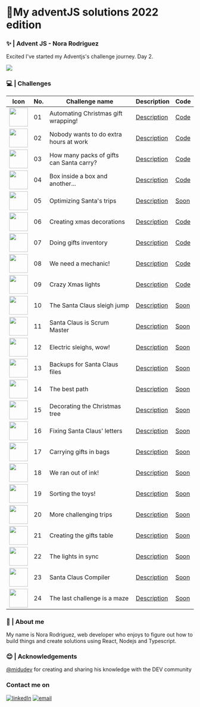 # 🎄My adventJS solutions 2022 edition 

### ✨ | Advent JS - Nora Rodriguez

Excited I've started my Adventjs's challenge journey. Day 2.

<img src='https://user-images.githubusercontent.com/94259578/205131298-f8a55888-6bd6-4445-af8d-4dbb7af3236b.png'/>


### 💻️ | Challenges

| Icon | No. | Challenge name | Description | Code |
| --------- | --------- | --------- | --------- | --------- |
| <img style="width:50px" src='https://camo.githubusercontent.com/92d1311ec63de8a4ff571c54f8cffa88efa5bfdac3a7545b911a16cfc4afb2eb/68747470733a2f2f692e696d6775722e636f6d2f357a4c46634e662e706e67'>  | 01  | Automating Christmas gift wrapping! | <a href='https://adventjs.dev/challenges/2022/1'>Description</a> | <a href='https://github.com/noravers/adventjs-2023-Javascript/blob/main/challenge01/index.js'>Code</a> |
| <img style="width:50px" src='https://camo.githubusercontent.com/9917cf60d2c70a457e511df2a09446e74bec7d7f2bb6c6738583bf1a770b76c7/68747470733a2f2f692e696d6775722e636f6d2f6b4978534b444c2e706e67'>  | 02  | Nobody wants to do extra hours at work | <a href='https://adventjs.dev/challenges/2022/2'>Description</a> | <a href='https://github.com/noravers/adventjs-2023-Javascript/blob/main/challenge02/index.js'>Code</a> |
| <img style="width:50px" src='https://camo.githubusercontent.com/9e3b78711dd624deeb7e5af9afa9ca9520961b65a3d78c23a4a038da3fa79a9d/68747470733a2f2f692e696d6775722e636f6d2f584379773055382e706e67'>  | 03  | How many packs of gifts can Santa carry? | <a href='https://adventjs.dev/challenges/2022/3'>Description</a> | <a href='https://github.com/noravers/adventjs-2023-Javascript/blob/main/challenge03/index.js'>Code</a> |
| <img style="width:50px" src='https://camo.githubusercontent.com/82c4936126d7957bb8f4d0d1e33f5378658435d1471645b893446c27e15e61c0/68747470733a2f2f692e696d6775722e636f6d2f4c3835704845372e706e67'>  | 04  | Box inside a box and another... | <a href='https://adventjs.dev/challenges/2022/4'>Description</a> | <a href='https://github.com/noravers/adventjs-2023-Javascript/blob/main/challenge04/index.js'>Code</a> |
| <img style="width:50px" src='https://camo.githubusercontent.com/7e417277c994a39ba30fb73a91d23fcc4be77886add5cab09f75d083186f7e23/68747470733a2f2f692e696d6775722e636f6d2f79375a306b36772e706e67'>  | 05  | Optimizing Santa's trips | <a href='https://adventjs.dev/challenges/2022/5'>Description</a> | <a href=''>Soon</a> |
| <img style="width:50px" src='https://camo.githubusercontent.com/709440305571e42110759f59d9c5af0bf2089b5298d62a5d2e49831bfaafb1be/68747470733a2f2f692e696d6775722e636f6d2f685273524d74312e706e67'>  | 06  | Creating xmas decorations | <a href='https://adventjs.dev/challenges/2022/6'>Description</a> | <a href='https://github.com/noravers/adventjs-2023-Javascript/blob/main/challenge06/index.js'>Code</a> |
| <img style="width:50px" src='https://camo.githubusercontent.com/1bc140fe01fd0a3f1469d2193d099ce5e79f7fb2b8cc5adb5d0f92b1a1d9811a/68747470733a2f2f692e696d6775722e636f6d2f53566e524e34472e706e67'>  | 07  | Doing gifts inventory | <a href='https://adventjs.dev/challenges/2022/7'>Description</a> | <a href='https://github.com/noravers/adventjs-2023-Javascript/blob/main/challenge07/index.js'>Code</a> |
| <img style="width:50px" src='https://camo.githubusercontent.com/d5abc4e48752cc1087b24d8087f9eac61f55b78ee5869625945dbb75a0770fe0/68747470733a2f2f692e696d6775722e636f6d2f73616d717167582e706e67'>  | 08  | We need a mechanic! | <a href='https://adventjs.dev/challenges/2022/8'>Description</a> | <a href='https://github.com/noravers/adventjs-2023-Javascript/blob/main/challenge08/index.js'>Code</a> |
| <img style="width:50px" src='https://camo.githubusercontent.com/6963011ad2eb37cfd90309c6df88607521493660f30a6484538ee5ec3da17141/68747470733a2f2f692e696d6775722e636f6d2f306d6b6b6258782e706e67'>  | 09  | Crazy Xmas lights | <a href='https://adventjs.dev/challenges/2022/9'>Description</a> | <a href='https://github.com/noravers/adventjs-2023-Javascript/blob/main/challenge09/index.js'>Code</a> |
| <img style="width:50px" src='https://camo.githubusercontent.com/13a6617006d8b8ee4269763c14dc20d4239ab3f5e820575843cb808e0c330833/68747470733a2f2f692e696d6775722e636f6d2f5a3843545050782e706e67'>  | 10  | The Santa Claus sleigh jump | <a href='https://adventjs.dev/challenges/2022/10'>Description</a> | <a href=''>Soon</a> |
| <img style="width:50px" src='https://camo.githubusercontent.com/71a0c532f63de6a3907d8a663811a641aa10f3ea19864457eee46c4ccfef612d/68747470733a2f2f692e696d6775722e636f6d2f706a7a77306d412e706e67'>  | 11  | Santa Claus is Scrum Master | <a href='https://adventjs.dev/challenges/2022/11'>Description</a> | <a href=''>Soon</a> |
| <img style="width:50px" src='https://camo.githubusercontent.com/d4d283fc7359d77d7f7270b3c55998cedb6125395ba1b3e9e9bd3d5ff5f45e08/68747470733a2f2f692e696d6775722e636f6d2f497937466e5a482e706e67'>  | 12  | Electric sleighs, wow! | <a href='https://adventjs.dev/challenges/2022/12'>Description</a> | <a href=''>Soon</a> |
| <img style="width:50px" src='https://camo.githubusercontent.com/6c3ab59c84ca23ad8b7b4691be5b5f07bec9c37fe8f3c227ceb718aebcf458cf/68747470733a2f2f692e696d6775722e636f6d2f4d654a5a6f36752e706e67'>  | 13  | Backups for Santa Claus files | <a href='https://adventjs.dev/challenges/2022/13'>Description</a> | <a href=''>Soon</a> |
| <img style="width:50px" src='https://camo.githubusercontent.com/42777fa4859bebda91314cb71b089b2cc9cb2a9322966ecfce2f6632d8bfa0eb/68747470733a2f2f692e696d6775722e636f6d2f57433547514e362e706e67'>  | 14  | The best path | <a href='https://adventjs.dev/challenges/2022/14'>Description</a> | <a href=''>Soon</a> |
| <img style="width:50px" src='https://camo.githubusercontent.com/bffd5b1ba3a7d9079d33eba8145f158b53d4f21cdc423c454c26af6403b31dde/68747470733a2f2f692e696d6775722e636f6d2f313074706d4b4a2e706e67'>  | 15  | Decorating the Christmas tree | <a href='https://adventjs.dev/challenges/2022/15'>Description</a> | <a href=''>Soon</a> |
| <img style="width:50px" src='https://camo.githubusercontent.com/628cb8dd45dc5b2091c567bddea910b5649dd20e0736520fe20ce69dc89fd696/68747470733a2f2f692e696d6775722e636f6d2f37777a6f4839512e706e67'>  | 16  | Fixing Santa Claus' letters | <a href='https://adventjs.dev/challenges/2022/16'>Description</a> | <a href=''>Soon</a> |
| <img style="width:50px" src='https://camo.githubusercontent.com/78570b7d808e59d71ab349155b08b709c513a01c37b410c87d7f1f76d68e2b81/68747470733a2f2f692e696d6775722e636f6d2f3164374e5a33332e706e67'>  | 17  | Carrying gifts in bags | <a href='https://adventjs.dev/challenges/2022/17'>Description</a> | <a href=''>Soon</a> |
| <img style="width:50px" src='https://camo.githubusercontent.com/923a972fbe1f555cc14935b7abe95f3596b07e40df18c8c8f3d8b47b1ab5016d/68747470733a2f2f692e696d6775722e636f6d2f354530726a62562e706e67'>  | 18  | We ran out of ink! | <a href='https://adventjs.dev/challenges/2022/18'>Description</a> | <a href=''>Soon</a> |
| <img style="width:50px" src='https://camo.githubusercontent.com/2fa0ef7bbb15e627cadd1213de5e2171dee28d456548b04b952fdb231d35425d/68747470733a2f2f692e696d6775722e636f6d2f686242754a5a482e706e67'>  | 19  | Sorting the toys! | <a href='https://adventjs.dev/challenges/2022/19'>Description</a> | <a href=''>Soon</a> |
| <img style="width:50px" src='https://camo.githubusercontent.com/c311385116bcc2ff6e4dcec3868cbf766f8e3ce9401197f324ffc7629008aca5/68747470733a2f2f692e696d6775722e636f6d2f595742775659322e706e67'>  | 20  | More challenging trips | <a href='https://adventjs.dev/challenges/2022/20'>Description</a> | <a href=''>Soon</a> |
| <img style="width:50px" src='https://camo.githubusercontent.com/eb92c3116542bb64af2831e67ad9634c5031864b2fb0ab5d797b670ca7cb821b/68747470733a2f2f692e696d6775722e636f6d2f396579784146482e706e67'>  | 21  | Creating the gifts table | <a href='https://adventjs.dev/challenges/2022/21'>Description</a> | <a href=''>Soon</a> |
| <img style="width:50px" src='https://camo.githubusercontent.com/442fafeaa247470361599755aba5ce3ce0d4b5ea9a8c5c45238a4e9933690c13/68747470733a2f2f692e696d6775722e636f6d2f73414e7837766f2e706e67'>  | 22  | The lights in sync | <a href='https://adventjs.dev/challenges/2022/22'>Description</a> | <a href=''>Soon</a> |
| <img style="width:50px" src='https://camo.githubusercontent.com/0b7c2f219668f29caae18f6bb9a3272a36b43d4eb64aed46ed0e63bcd904e973/68747470733a2f2f692e696d6775722e636f6d2f385545454d79482e706e67'>  | 23  | Santa Claus Compiler | <a href='https://adventjs.dev/challenges/2022/23'>Description</a> | <a href=''>Soon</a> |
| <img style="width:50px" src='https://camo.githubusercontent.com/9ca5822a8eee54a05357fa687bce8532fb85f4dffec1ea9d60f6884cdb117586/68747470733a2f2f692e696d6775722e636f6d2f466d5863566d732e706e67'>  | 24  | The last challenge is a maze | <a href='https://adventjs.dev/challenges/2022/24'>Description</a> | <a href=''>Soon</a> |





### 👋 | About me

My name is Nora Rodriguez, web developer who enjoys to figure out how to build things and create solutions using React, Nodejs and Typescript.

### 😊 | Acknowledgements

<a href='https://twitter.com/midudev'>@midudev</a> for creating and sharing his knowledge with the DEV community

### 
### Contact me on 

<a href="https://www.linkedin.com/in/nora-rodriguez-b90947248/" target="_blank" rel="noreferrer">![linkedIn](https://img.shields.io/badge/linkedin-0078D6?style=for-the-badge&logo=linkedin&logoColor=white)</a> <a href="mailto:gia.drago4@gmail.com" target="_blank" rel="noreferrer">![email](https://img.shields.io/badge/gmail-0078D6?style=for-the-badge&logo=gmail&logoColor=white)</a>
